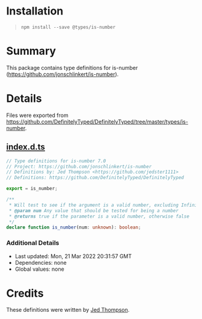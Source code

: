 # Installation
> `npm install --save @types/is-number`

# Summary
This package contains type definitions for is-number (https://github.com/jonschlinkert/is-number).

# Details
Files were exported from https://github.com/DefinitelyTyped/DefinitelyTyped/tree/master/types/is-number.
## [index.d.ts](https://github.com/DefinitelyTyped/DefinitelyTyped/tree/master/types/is-number/index.d.ts)
````ts
// Type definitions for is-number 7.0
// Project: https://github.com/jonschlinkert/is-number
// Definitions by: Jed Thompson <https://github.com/jedster1111>
// Definitions: https://github.com/DefinitelyTyped/DefinitelyTyped

export = is_number;

/**
 * Will test to see if the argument is a valid number, excluding Infinity and NaN.
 * @param num Any value that should be tested for being a number
 * @returns true if the parameter is a valid number, otherwise false
 */
declare function is_number(num: unknown): boolean;

````

### Additional Details
 * Last updated: Mon, 21 Mar 2022 20:31:57 GMT
 * Dependencies: none
 * Global values: none

# Credits
These definitions were written by [Jed Thompson](https://github.com/jedster1111).
